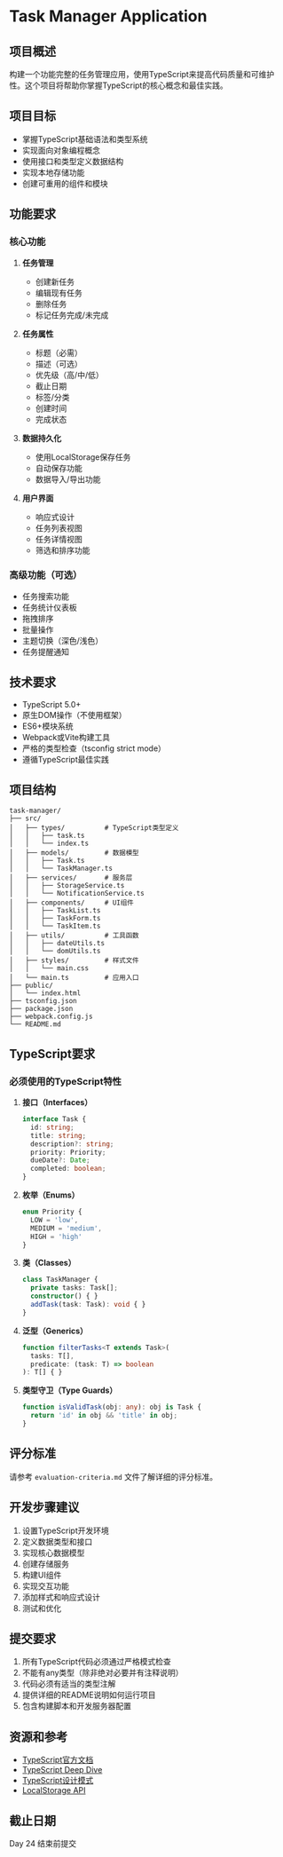 # Task Manager Application

## 项目概述
构建一个功能完整的任务管理应用，使用TypeScript来提高代码质量和可维护性。这个项目将帮助你掌握TypeScript的核心概念和最佳实践。

## 项目目标
- 掌握TypeScript基础语法和类型系统
- 实现面向对象编程概念
- 使用接口和类型定义数据结构
- 实现本地存储功能
- 创建可重用的组件和模块

## 功能要求

### 核心功能
1. **任务管理**
   - 创建新任务
   - 编辑现有任务
   - 删除任务
   - 标记任务完成/未完成

2. **任务属性**
   - 标题（必需）
   - 描述（可选）
   - 优先级（高/中/低）
   - 截止日期
   - 标签/分类
   - 创建时间
   - 完成状态

3. **数据持久化**
   - 使用LocalStorage保存任务
   - 自动保存功能
   - 数据导入/导出功能

4. **用户界面**
   - 响应式设计
   - 任务列表视图
   - 任务详情视图
   - 筛选和排序功能

### 高级功能（可选）
- 任务搜索功能
- 任务统计仪表板
- 拖拽排序
- 批量操作
- 主题切换（深色/浅色）
- 任务提醒通知

## 技术要求
- TypeScript 5.0+
- 原生DOM操作（不使用框架）
- ES6+模块系统
- Webpack或Vite构建工具
- 严格的类型检查（tsconfig strict mode）
- 遵循TypeScript最佳实践

## 项目结构
```
task-manager/
├── src/
│   ├── types/          # TypeScript类型定义
│   │   ├── task.ts
│   │   └── index.ts
│   ├── models/         # 数据模型
│   │   ├── Task.ts
│   │   └── TaskManager.ts
│   ├── services/       # 服务层
│   │   ├── StorageService.ts
│   │   └── NotificationService.ts
│   ├── components/     # UI组件
│   │   ├── TaskList.ts
│   │   ├── TaskForm.ts
│   │   └── TaskItem.ts
│   ├── utils/          # 工具函数
│   │   ├── dateUtils.ts
│   │   └── domUtils.ts
│   ├── styles/         # 样式文件
│   │   └── main.css
│   └── main.ts         # 应用入口
├── public/
│   └── index.html
├── tsconfig.json
├── package.json
├── webpack.config.js
└── README.md
```

## TypeScript要求

### 必须使用的TypeScript特性
1. **接口（Interfaces）**
   ```typescript
   interface Task {
     id: string;
     title: string;
     description?: string;
     priority: Priority;
     dueDate?: Date;
     completed: boolean;
   }
   ```

2. **枚举（Enums）**
   ```typescript
   enum Priority {
     LOW = 'low',
     MEDIUM = 'medium',
     HIGH = 'high'
   }
   ```

3. **类（Classes）**
   ```typescript
   class TaskManager {
     private tasks: Task[];
     constructor() { }
     addTask(task: Task): void { }
   }
   ```

4. **泛型（Generics）**
   ```typescript
   function filterTasks<T extends Task>(
     tasks: T[], 
     predicate: (task: T) => boolean
   ): T[] { }
   ```

5. **类型守卫（Type Guards）**
   ```typescript
   function isValidTask(obj: any): obj is Task {
     return 'id' in obj && 'title' in obj;
   }
   ```

## 评分标准
请参考 `evaluation-criteria.md` 文件了解详细的评分标准。

## 开发步骤建议
1. 设置TypeScript开发环境
2. 定义数据类型和接口
3. 实现核心数据模型
4. 创建存储服务
5. 构建UI组件
6. 实现交互功能
7. 添加样式和响应式设计
8. 测试和优化

## 提交要求
1. 所有TypeScript代码必须通过严格模式检查
2. 不能有any类型（除非绝对必要并有注释说明）
3. 代码必须有适当的类型注解
4. 提供详细的README说明如何运行项目
5. 包含构建脚本和开发服务器配置

## 资源和参考
- [TypeScript官方文档](https://www.typescriptlang.org/docs/)
- [TypeScript Deep Dive](https://basarat.gitbook.io/typescript/)
- [TypeScript设计模式](https://www.patterns.dev/posts/classic-design-patterns/)
- [LocalStorage API](https://developer.mozilla.org/en-US/docs/Web/API/Window/localStorage)

## 截止日期
Day 24 结束前提交
